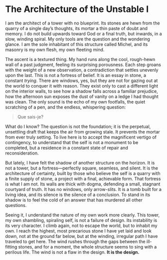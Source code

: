 # The Architecture of the Unstable I

I am the architect of a tower with no blueprint. Its stones are hewn from the quarry of a single day’s thoughts, its mortar a thin paste of doubt and memory. I do not build upwards toward God or a final truth, but inwards, in a slow, winding spiral. My only tools are the question and the wondering glance. I am the sole inhabitant of this structure called Michel, and its masonry is my own flesh, my own fleeting mind.

The ascent is a textured thing. My hand runs along the cool, rough-hewn wall of a past judgment, feeling its surprising porousness. Each step groans with the weight of a new observation, a contradiction that settles unevenly upon the last. This is not a fortress of belief. It is an essay in stone, a constant *trying*. There are windows, yes, but they are not for gazing out at the world to conquer it with reason. They exist only to cast a different light on the interior walls, to see how a shadow falls across a familiar prejudice, how the afternoon sun exposes the dust of vanity on a ledge I had thought was clean. The only sound is the echo of my own footfalls, the quiet scratching of a pen, and the endless, whispering question:

> Que sais-je?

What do I know? The question is not the foundation; it is the perpetual, unsettling draft that keeps the air from growing stale. It prevents the mortar from ever truly setting. To live here is to accept the magnificent vertigo of contingency, to understand that the self is not a monument to be completed, but a residence in a constant state of repair and reconsideration.

But lately, I have felt the shadow of another structure on the horizon. It is not a tower, but a fortress—perfectly square, seamless, and silent. It is the architecture of certainty, built by those who believe the self is a quarry with a finite supply of stone, a project with a final, achievable form. That fortress is what I am not. Its walls are thick with dogma, defending a small, stagnant courtyard of truth. It has no windows, only arrow-slits. It is a tomb built for a living idea, and its silence is the silence of a conclusion. To stand in its shadow is to feel the cold of an answer that has murdered all other questions.

Seeing it, I understand the nature of my own work more clearly. This tower, my own shambling, spiraling self, is not a failure of design. Its instability is its very character. I climb again, not to escape the world, but to inhabit my own. I reach the highest, most precarious stone I have yet laid and look down, not at the ground far below, but at the winding, irregular path I have traveled to get here. The wind rushes through the gaps between the ill-fitting stones, and for a moment, the whole structure seems to sing with a perilous life. The wind is not a flaw in the design. **It is the design.**